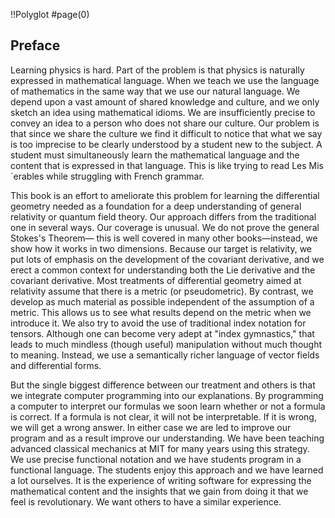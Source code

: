 !!Polyglot
#page(0)

## Preface

Learning physics is hard. Part of the problem is that physics is naturally expressed in mathematical language. When we teach we use the language of mathematics in the same way that we use our natural language. We depend upon a vast amount of shared knowledge and culture, and we only sketch an idea using mathematical idioms. We are insufficiently precise to convey an idea to a person who does not share our culture. Our problem is that since we share the culture we find it difficult to notice that what we say is too imprecise to be clearly understood by a student new to the subject. A student must simultaneously learn the mathematical language and the content that is expressed in that language.
This is like trying to read Les Mis´erables while struggling with French grammar.

This book is an effort to ameliorate this problem for learning the differential geometry needed as a foundation for a deep understanding of general relativity or quantum field theory. Our approach differs from the traditional one in several ways. Our coverage is unusual. We do not prove the general Stokes's Theorem— this is well covered in many other books—instead, we show how it works in two dimensions. Because our target is relativity, we put lots of emphasis on the development of the covariant derivative, and we erect a common context for understanding both the Lie derivative and the covariant derivative. Most treatments of differential geometry aimed at relativity assume that there is a metric (or pseudometric). By contrast, we develop as much material as possible independent of the assumption of a metric. This allows us to see what results depend on the metric when we introduce it. We also try to avoid the use of traditional index notation for tensors. Although one can become very adept at
"index gymnastics," that leads to much mindless (though useful) manipulation without much thought to meaning. Instead, we use a semantically richer language of vector fields and differential forms.

But the single biggest difference between our treatment and others is that we integrate computer programming into our explanations. By programming a computer to interpret our formulas we soon learn whether or not a formula is correct. If a formula is not clear, it will not be interpretable. If it is wrong, we will get a wrong answer. In either case we are led to improve our program and as a result improve our understanding. We have been teaching advanced classical mechanics at MIT for many years using this strategy. We use precise functional notation and we have students program in a functional language. The students enjoy this approach and we have learned a lot ourselves. It is the experience of writing software for expressing the mathematical content and the insights that we gain from doing it that we feel is revolutionary. We want others to have a similar experience.

